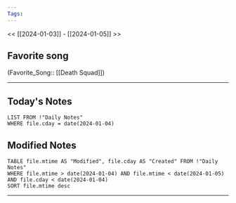 ```yaml
---
Tags:
---
```

<< [[2024-01-03]] - [[2024-01-05]] >>
## Favorite song
(Favorite_Song:: [[Death Squad]])

___
## Today's Notes
```dataview
LIST FROM !"Daily Notes"
WHERE file.cday = date(2024-01-04)
```
## Modified Notes
```dataview
TABLE file.mtime AS "Modified", file.cday AS "Created" FROM !"Daily Notes" 
WHERE file.mtime > date(2024-01-04) AND file.mtime < date(2024-01-05) AND file.cday < date(2024-01-04)
SORT file.mtime desc
```
___
